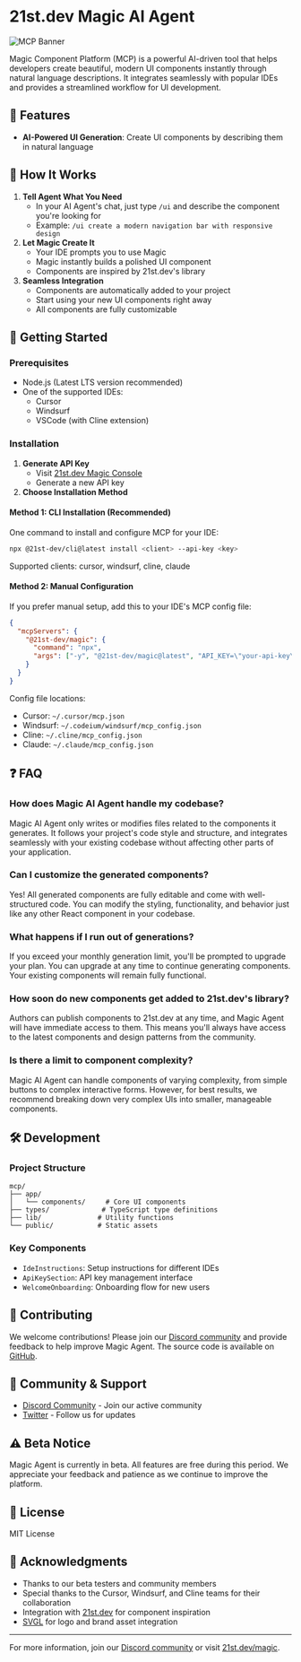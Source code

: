 # 21st.dev Magic AI Agent

![MCP Banner](https://21st.dev/magic-agent-og-image.png)

Magic Component Platform (MCP) is a powerful AI-driven tool that helps developers create beautiful, modern UI components instantly through natural language descriptions. It integrates seamlessly with popular IDEs and provides a streamlined workflow for UI development.

## 🌟 Features

- **AI-Powered UI Generation**: Create UI components by describing them in natural language


## 🎯 How It Works

1. **Tell Agent What You Need**
   - In your AI Agent's chat, just type `/ui` and describe the component you're looking for
   - Example: `/ui create a modern navigation bar with responsive design`
2. **Let Magic Create It**
   - Your IDE prompts you to use Magic
   - Magic instantly builds a polished UI component
   - Components are inspired by 21st.dev's library
3. **Seamless Integration**
   - Components are automatically added to your project
   - Start using your new UI components right away
   - All components are fully customizable

## 🚀 Getting Started

### Prerequisites

- Node.js (Latest LTS version recommended)
- One of the supported IDEs:
  - Cursor
  - Windsurf
  - VSCode (with Cline extension)

### Installation

1. **Generate API Key**
   - Visit [21st.dev Magic Console](https://21st.dev/magic/console)
   - Generate a new API key
2. **Choose Installation Method**

#### Method 1: CLI Installation (Recommended)

One command to install and configure MCP for your IDE:

```bash
npx @21st-dev/cli@latest install <client> --api-key <key>
```

Supported clients: cursor, windsurf, cline, claude

#### Method 2: Manual Configuration

If you prefer manual setup, add this to your IDE's MCP config file:

```json
{
  "mcpServers": {
    "@21st-dev/magic": {
      "command": "npx",
      "args": ["-y", "@21st-dev/magic@latest", "API_KEY=\"your-api-key\""]
    }
  }
}
```

Config file locations:
- Cursor: `~/.cursor/mcp.json`
- Windsurf: `~/.codeium/windsurf/mcp_config.json`
- Cline: `~/.cline/mcp_config.json`
- Claude: `~/.claude/mcp_config.json`

## ❓ FAQ

### How does Magic AI Agent handle my codebase?
Magic AI Agent only writes or modifies files related to the components it generates. It follows your project's code style and structure, and integrates seamlessly with your existing codebase without affecting other parts of your application.

### Can I customize the generated components?
Yes! All generated components are fully editable and come with well-structured code. You can modify the styling, functionality, and behavior just like any other React component in your codebase.

### What happens if I run out of generations?
If you exceed your monthly generation limit, you'll be prompted to upgrade your plan. You can upgrade at any time to continue generating components. Your existing components will remain fully functional.

### How soon do new components get added to 21st.dev's library?
Authors can publish components to 21st.dev at any time, and Magic Agent will have immediate access to them. This means you'll always have access to the latest components and design patterns from the community.

### Is there a limit to component complexity?
Magic AI Agent can handle components of varying complexity, from simple buttons to complex interactive forms. However, for best results, we recommend breaking down very complex UIs into smaller, manageable components.

## 🛠️ Development

### Project Structure

```
mcp/
├── app/
│   └── components/     # Core UI components
├── types/             # TypeScript type definitions
├── lib/              # Utility functions
└── public/           # Static assets
```

### Key Components

- `IdeInstructions`: Setup instructions for different IDEs
- `ApiKeySection`: API key management interface
- `WelcomeOnboarding`: Onboarding flow for new users

## 🤝 Contributing

We welcome contributions! Please join our [Discord community](https://discord.gg/Qx4rFunHfm) and provide feedback to help improve Magic Agent. The source code is available on [GitHub](https://github.com/serafimcloud/21st).

## 👥 Community & Support

- [Discord Community](https://discord.gg/Qx4rFunHfm) - Join our active community
- [Twitter](https://x.com/serafimcloud) - Follow us for updates

## ⚠️ Beta Notice

Magic Agent is currently in beta. All features are free during this period. We appreciate your feedback and patience as we continue to improve the platform.

## 📝 License

MIT License

## 🙏 Acknowledgments

- Thanks to our beta testers and community members
- Special thanks to the Cursor, Windsurf, and Cline teams for their collaboration
- Integration with [21st.dev](https://21st.dev/) for component inspiration
- [SVGL](https://svgl.app/) for logo and brand asset integration

---

For more information, join our [Discord community](https://discord.gg/Qx4rFunHfm) or visit [21st.dev/magic](https://21st.dev/magic). 